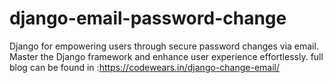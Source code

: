 # django-email-password-change
Django for empowering users through secure password changes via email. Master the Django framework and enhance user experience effortlessly.
full blog can be found in :https://codewears.in/django-change-email/
